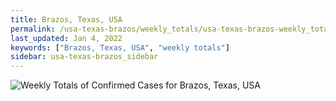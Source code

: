 ```yaml
---
title: Brazos, Texas, USA
permalink: /usa-texas-brazos/weekly_totals/usa-texas-brazos-weekly_totals.html
last_updated: Jan 4, 2022
keywords: ["Brazos, Texas, USA", "weekly totals"]
sidebar: usa-texas-brazos_sidebar
---
```


![Weekly Totals of Confirmed Cases for Brazos, Texas, USA](/covid_tracker/images/graphs/usa-texas-brazos-weekly_totals_graph.png)
